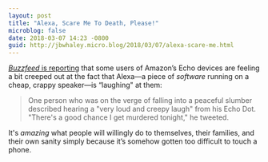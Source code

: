```yaml
---
layout: post
title: "Alexa, Scare Me To Death, Please!"
microblog: false
date: 2018-03-07 14:23 -0800
guid: http://jbwhaley.micro.blog/2018/03/07/alexa-scare-me.html
---
```

[*Buzzfeed* is reporting](https://www.buzzfeed.com/venessawong/amazon-alexa-devices-are-laughing-creepy) that some users of Amazon’s Echo devices are feeling a bit creeped out at the fact that Alexa—a piece of *software* running on a cheap, crappy speaker—is “laughing" at them:

> One person who was on the verge of falling into a peaceful slumber described hearing a "very loud and creepy laugh" from his Echo Dot. "There's a good chance I get murdered tonight," he tweeted.

It's *amazing* what people will willingly do to themselves, their families, and their own sanity simply because it’s somehow gotten too difficult to touch a phone.
